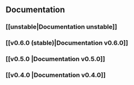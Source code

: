## Documentation
### [[unstable|Documentation unstable]]
### [[v0.6.0 (stable)|Documentation v0.6.0]]
### [[v0.5.0 |Documentation v0.5.0]]
### [[v0.4.0 |Documentation v0.4.0]]
